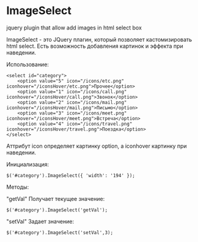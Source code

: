 ImageSelect
===========

jquery plugin that allow add images in html select box

ImageSelect - это JQuery плагин, который позволяет кастомизировать html select. 
Есть возможность добавления картинок и эффекта при наведении.

Использование:

    <select id="category">
        <option value="5" icon="/icons/etc.png" iconhover="/iconsHover/etc.png">Прочее</option>
        <option value="1" icon="/icons/call.png" iconhover="/iconsHover/call.png">Звонок</option>
        <option value="2" icon="/icons/mail.png" iconhover="/iconsHover/mail.png">Письмо</option>
        <option value="3" icon="/icons/meet.png" iconhover="/iconsHover/meet.png">Встреча</option>
        <option value="4" icon="/icons/travel.png" iconhover="/iconsHover/travel.png">Поездка</option>
    </select>
    

Аттрибут icon определяет картинку option, а iconhover картинку при наведении.
    
        
Инициализация:
    
    $('#category').ImageSelect({ 'width': '194' });
    
Методы:
    
"getVal" Получает текущее значение:

    $('#category').ImageSelect('getVal');
    
"setVal" Задает значение:

    $('#category').ImageSelect('setVal',3);
